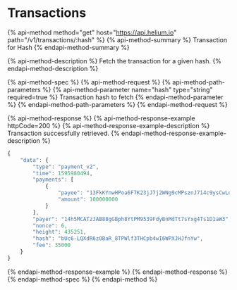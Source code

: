 # Transactions

{% api-method method="get" host="https://api.helium.io" path="/v1/transactions/:hash" %}
{% api-method-summary %}
Transaction for Hash
{% endapi-method-summary %}

{% api-method-description %}
Fetch the transaction for a given hash.
{% endapi-method-description %}

{% api-method-spec %}
{% api-method-request %}
{% api-method-path-parameters %}
{% api-method-parameter name="hash" type="string" required=true %}
Transaction hash to fetch
{% endapi-method-parameter %}
{% endapi-method-path-parameters %}
{% endapi-method-request %}

{% api-method-response %}
{% api-method-response-example httpCode=200 %}
{% api-method-response-example-description %}
Transaction successfully retrieved.
{% endapi-method-response-example-description %}

```javascript
{
    "data": {
        "type": "payment_v2",
        "time": 1595980494,
        "payments": [
            {
                "payee": "13FkKYnwHPoa6F7K23jJ7j2WNg9cMPsznJ7i4c9ysCwLoS8vx3E",
                "amount": 100000000
            }
        ],
        "payer": "14h5MCATzJAB88gGBph8YtPM9539FdyBnMdTt7sYxg4Ts1D1aW3",
        "nonce": 6,
        "height": 435251,
        "hash": "bUc6-LQXdR6zOBaR_8TPWlf3THCpb4wI6WPXJHJfnYw",
        "fee": 35000
    }
}
```
{% endapi-method-response-example %}
{% endapi-method-response %}
{% endapi-method-spec %}
{% endapi-method %}

